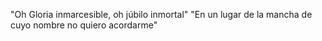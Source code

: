 "Oh Gloria inmarcesible, oh júbilo inmortal"
"En un lugar de la mancha de cuyo nombre no quiero acordarme"